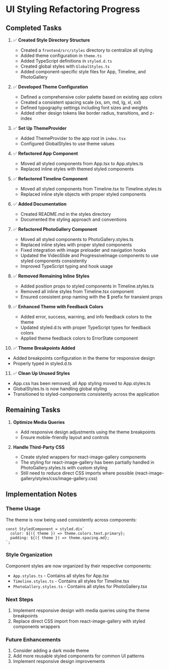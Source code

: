 # UI Styling Refactoring Progress

## Completed Tasks

1. ✅ **Created Style Directory Structure**
   - Created a `frontend/src/styles` directory to centralize all styling
   - Added theme configuration in `theme.ts`
   - Added TypeScript definitions in `styled.d.ts`
   - Created global styles with `GlobalStyles.ts`
   - Added component-specific style files for App, Timeline, and PhotoGallery

2. ✅ **Developed Theme Configuration**
   - Defined a comprehensive color palette based on existing app colors
   - Created a consistent spacing scale (xs, sm, md, lg, xl, xxl)
   - Defined typography settings including font sizes and weights
   - Added other design tokens like border radius, transitions, and z-index

3. ✅ **Set Up ThemeProvider**
   - Added ThemeProvider to the app root in `index.tsx`
   - Configured GlobalStyles to use theme values

4. ✅ **Refactored App Component**
   - Moved all styled components from App.tsx to App.styles.ts
   - Replaced inline styles with themed styled components

5. ✅ **Refactored Timeline Component**
   - Moved all styled components from Timeline.tsx to Timeline.styles.ts
   - Replaced inline style objects with proper styled components

6. ✅ **Added Documentation**
   - Created README.md in the styles directory
   - Documented the styling approach and conventions

7. ✅ **Refactored PhotoGallery Component**
   - Moved all styled components to PhotoGallery.styles.ts
   - Replaced inline styles with proper styled components
   - Fixed integration with image preloader and navigation hooks
   - Updated the VideoSlide and ProgressiveImage components to use styled components consistently
   - Improved TypeScript typing and hook usage

8. ✅ **Removed Remaining Inline Styles**
   - Added position props to styled components in Timeline.styles.ts
   - Removed all inline styles from Timeline.tsx component
   - Ensured consistent prop naming with the $ prefix for transient props

9. ✅ **Enhanced Theme with Feedback Colors**
   - Added error, success, warning, and info feedback colors to the theme
   - Updated styled.d.ts with proper TypeScript types for feedback colors
   - Applied theme feedback colors to ErrorState component

10. ✅ **Theme Breakpoints Added**
   - Added breakpoints configuration in the theme for responsive design
   - Properly typed in styled.d.ts

11. ✅ **Clean Up Unused Styles**
   - App.css has been removed, all App styling moved to App.styles.ts
   - GlobalStyles.ts is now handling global styling
   - Transitioned to styled-components consistently across the application

## Remaining Tasks

1. **Optimize Media Queries**
   - Add responsive design adjustments using the theme breakpoints
   - Ensure mobile-friendly layout and controls

2. **Handle Third-Party CSS**
   - Create styled wrappers for react-image-gallery components
   - The styling for react-image-gallery has been partially handled in PhotoGallery.styles.ts with custom styling
   - Still need to reduce direct CSS imports where possible (react-image-gallery/styles/css/image-gallery.css)

## Implementation Notes

### Theme Usage

The theme is now being used consistently across components:

```tsx
const StyledComponent = styled.div`
  color: ${({ theme }) => theme.colors.text.primary};
  padding: ${({ theme }) => theme.spacing.md};
`;
```

### Style Organization

Component styles are now organized by their respective components:

- `App.styles.ts` - Contains all styles for App.tsx
- `Timeline.styles.ts` - Contains all styles for Timeline.tsx
- `PhotoGallery.styles.ts` - Contains all styles for PhotoGallery.tsx

### Next Steps

1. Implement responsive design with media queries using the theme breakpoints
2. Replace direct CSS import from react-image-gallery with styled components wrappers

### Future Enhancements

1. Consider adding a dark mode theme
2. Add more reusable styled components for common UI patterns
3. Implement responsive design improvements 